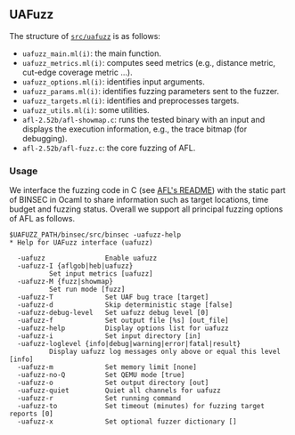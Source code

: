## UAFuzz
The structure of [`src/uafuzz`](./) is as follows:
- `uafuzz_main.ml(i)`: the main function.
- `uafuzz_metrics.ml(i)`: computes seed metrics (e.g., distance metric, cut-edge coverage metric ...).
- `uafuzz_options.ml(i)`: identifies input arguments.
- `uafuzz_params.ml(i)`: identifies fuzzing parameters sent to the fuzzer.
- `uafuzz_targets.ml(i)`: identifies and preprocesses targets.
- `uafuzz_utils.ml(i)`: some utilities.
- `afl-2.52b/afl-showmap.c`: runs the tested binary with an input and displays the execution information, e.g., the trace bitmap (for debugging). 
- `afl-2.52b/afl-fuzz.c`: the core fuzzing of AFL.

### Usage
We interface the fuzzing code in C (see [AFL's README](https://lcamtuf.coredump.cx/afl/README.txt)) with the static part of BINSEC in Ocaml to share information such as target locations, time budget and fuzzing status. Overall we support all principal fuzzing options of AFL as follows.
~~~
$UAFUZZ_PATH/binsec/src/binsec -uafuzz-help
* Help for UAFuzz interface (uafuzz)
  
  -uafuzz               Enable uafuzz
  -uafuzz-I {aflgob|heb|uafuzz}
          Set input metrics [uafuzz]
  -uafuzz-M {fuzz|showmap}
          Set run mode [fuzz]
  -uafuzz-T             Set UAF bug trace [target]
  -uafuzz-d             Skip deterministic stage [false]
  -uafuzz-debug-level   Set uafuzz debug level [0]
  -uafuzz-f             Set output file [%s] [out_file]
  -uafuzz-help          Display options list for uafuzz
  -uafuzz-i             Set input directory [in]
  -uafuzz-loglevel {info|debug|warning|error|fatal|result}
          Display uafuzz log messages only above or equal this level [info]
  -uafuzz-m             Set memory limit [none]
  -uafuzz-no-Q          Set QEMU mode [true]
  -uafuzz-o             Set output directory [out]
  -uafuzz-quiet         Quiet all channels for uafuzz
  -uafuzz-r             Set running command
  -uafuzz-to            Set timeout (minutes) for fuzzing target reports [0]
  -uafuzz-x             Set optional fuzzer dictionary []
~~~
